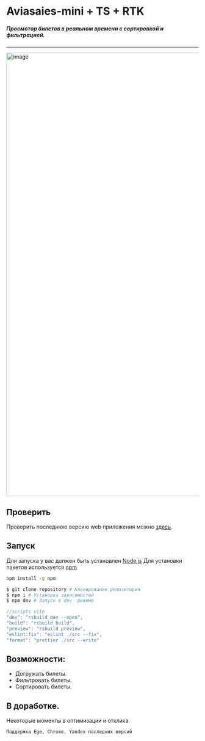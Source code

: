 # Aviasaies-mini + TS + RTK

##### Просмотор билетов в реальном времени с сортировкой и фильтрацией.

---

<img width="1162" alt="image" src="https://github.com/Binatik/images/assets/47430210/78b83d8e-9562-4e76-ae69-0a26378d7d4a">

## Проверить

Проверить последнюю версию web приложения можно [здесь](https://aviasaies-mini.netlify.app/).

## Запуск

Для запуска у вас должен быть установлен [Node.js](http://nodejs.org)
Для установки пакетов используется [npm](https://www.npmjs.com)

```bash
npm install -g npm
```

```bash
$ git clone repository # Клонирование репозитория
$ npm i # Установка зависимостей
$ npm dev # Запуск в dev  режиме
```

```js
//scripts vite
"dev": "rsbuild dev --open",
"build": "rsbuild build",
"preview": "rsbuild preview",
"eslint:fix": "eslint ./src --fix",
"format": "prettier ./src --write"
```

## Возможности:

- Догружать билеты.
- Фильтровать билеты.
- Сортировать билеты.

## В доработке.

Некоторые моменты в оптимизации и отклика.

`Поддержка Ege, Chrome, Yandex последних версий`
